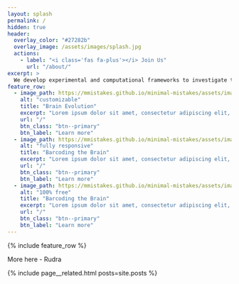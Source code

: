 ```yaml
---
layout: splash
permalink: /
hidden: true
header:
  overlay_color: "#27282b"
  overlay_image: /assets/images/splash.jpg
  actions:
    - label: "<i class='fas fa-plus'></i> Join Us"
      url: "/about/"
excerpt: >
  We develop experimental and computational frameworks to investigate the neural computations that underlie complex cognitive functions in health and disease.
feature_row:
  - image_path: https://mmistakes.github.io/minimal-mistakes/assets/images/mm-customizable-feature.png
    alt: "customizable"
    title: "Brain Evolution"
    excerpt: "Lorem ipsum dolor sit amet, consectetur adipiscing elit, sed do eiusmod tempor incididunt ut labore et dolore magna aliqua."
    url: "/"
    btn_class: "btn--primary"
    btn_label: "Learn more"
  - image_path: https://mmistakes.github.io/minimal-mistakes/assets/images/mm-responsive-feature.png
    alt: "fully responsive"
    title: "Barcoding the Brain"
    excerpt: "Lorem ipsum dolor sit amet, consectetur adipiscing elit, sed do eiusmod tempor incididunt ut labore et dolore magna aliqua."
    url: "/"
    btn_class: "btn--primary"
    btn_label: "Learn more"
  - image_path: https://mmistakes.github.io/minimal-mistakes/assets/images/mm-free-feature.png
    alt: "100% free"
    title: "Barcoding the Brain"
    excerpt: "Lorem ipsum dolor sit amet, consectetur adipiscing elit, sed do eiusmod tempor incididunt ut labore et dolore magna aliqua."
    url: "/"
    btn_class: "btn--primary"
    btn_label: "Learn more"
---
```


{% include feature_row %}


More here - Rudra


{% include page__related.html posts=site.posts %}